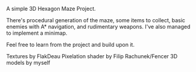 A simple 3D Hexagon Maze Project.

There's procedural generation of the maze, some items to collect, basic enemies with A* navigation, and rudimentary weapons. I've also managed to implement a minimap.

Feel free to learn from the project and build upon it.

Textures by FlakDeau
Pixelation shader by Filip Rachunek/Fencer
3D models by myself